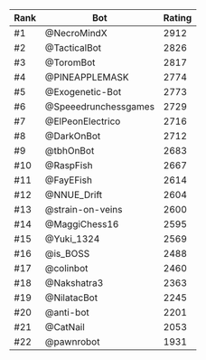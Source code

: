 Rank|Bot|Rating
---|---|---
#1|@NecroMindX|2912
#2|@TacticalBot|2826
#3|@ToromBot|2817
#4|@PINEAPPLEMASK|2774
#5|@Exogenetic-Bot|2773
#6|@Speeedrunchessgames|2729
#7|@ElPeonElectrico|2716
#8|@DarkOnBot|2712
#9|@tbhOnBot|2683
#10|@RaspFish|2667
#11|@FayEFish|2614
#12|@NNUE_Drift|2604
#13|@strain-on-veins|2600
#14|@MaggiChess16|2595
#15|@Yuki_1324|2569
#16|@is_BOSS|2488
#17|@colinbot|2460
#18|@Nakshatra3|2363
#19|@NilatacBot|2245
#20|@anti-bot|2201
#21|@CatNail|2053
#22|@pawnrobot|1931
